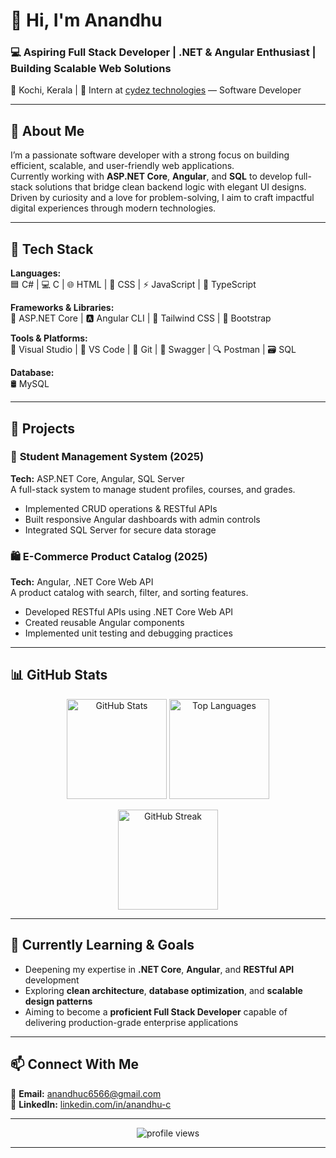 # 👋 Hi, I'm Anandhu  

### 💻 Aspiring Full Stack Developer | .NET & Angular Enthusiast | Building Scalable Web Solutions  

📍 Kochi, Kerala | 💼 Intern at [cydez technologies](#) — Software Developer  

---

## 🚀 About Me  

I’m a passionate software developer with a strong focus on building efficient, scalable, and user-friendly web applications.  
Currently working with **ASP.NET Core**, **Angular**, and **SQL** to develop full-stack solutions that bridge clean backend logic with elegant UI designs.  
Driven by curiosity and a love for problem-solving, I aim to craft impactful digital experiences through modern technologies.

---

## 🧠 Tech Stack  

**Languages:**  
🟦 C# | 💻 C | 🌐 HTML | 🎨 CSS | ⚡ JavaScript | 🧩 TypeScript  

**Frameworks & Libraries:**  
🚀 ASP.NET Core | 🅰️ Angular CLI | 💠 Tailwind CSS | 🧱 Bootstrap  

**Tools & Platforms:**  
🧰 Visual Studio | 📝 VS Code | 🔄 Git | 📘 Swagger | 🔍 Postman | 🗃️ SQL  

**Database:**  
🛢️ MySQL  

---

## 📂 Projects  

### 🏫 **Student Management System (2025)**  
**Tech:** ASP.NET Core, Angular, SQL Server  
A full-stack system to manage student profiles, courses, and grades.  
- Implemented CRUD operations & RESTful APIs  
- Built responsive Angular dashboards with admin controls  
- Integrated SQL Server for secure data storage  

### 🛍️ **E-Commerce Product Catalog (2025)**  
**Tech:** Angular, .NET Core Web API  
A product catalog with search, filter, and sorting features.  
- Developed RESTful APIs using .NET Core Web API  
- Created reusable Angular components  
- Implemented unit testing and debugging practices  

---

## 📊 GitHub Stats  

<p align="center">
  <img src="https://github-readme-stats.vercel.app/api?username=anandhuc&show_icons=true&theme=tokyonight" alt="GitHub Stats" height="160px"/>
  <img src="https://github-readme-stats.vercel.app/api/top-langs/?username=anandhuc&layout=compact&theme=tokyonight" alt="Top Languages" height="160px"/>
</p>

<p align="center">
  <img src="https://github-readme-streak-stats.herokuapp.com/?user=anandhuc&theme=tokyonight" alt="GitHub Streak" height="160px"/>
</p>

---

## 🌱 Currently Learning & Goals  

- Deepening my expertise in **.NET Core**, **Angular**, and **RESTful API** development  
- Exploring **clean architecture**, **database optimization**, and **scalable design patterns**  
- Aiming to become a **proficient Full Stack Developer** capable of delivering production-grade enterprise applications  

---

## 📫 Connect With Me  

📧 **Email:** [anandhuc6566@gmail.com](mailto:anandhuc6566@gmail.com)  
💼 **LinkedIn:** [linkedin.com/in/anandhu-c](https://www.linkedin.com/in/anandhu-c/)  

---

<p align="center">
  <img src="https://komarev.com/ghpvc/?username=anandhuc&label=Profile%20Views&color=0e75b6&style=flat" alt="profile views" />  
</p>

---
